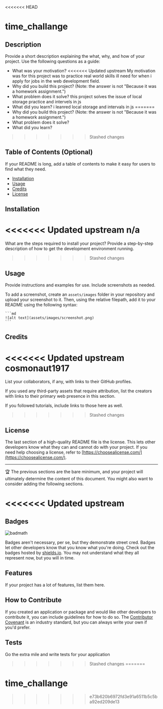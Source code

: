 <<<<<<< HEAD
# time_challange
## Description

Provide a short description explaining the what, why, and how of your project. Use the following questions as a guide:

- What was your motivation?
<<<<<<< Updated upstream
My motivation was for this project was to practice real world skills ill need for when i apply for jobs in the web development field.
- Why did you build this project? (Note: the answer is not "Because it was a homework assignment.")
- What problem does it solve?
this project solves the issue of local storage practice and intervels in js
- What did you learn?
i leanred local storage and intervals in js
=======
- Why did you build this project? (Note: the answer is not "Because it was a homework assignment.")
- What problem does it solve?
- What did you learn?

>>>>>>> Stashed changes
## Table of Contents (Optional)

If your README is long, add a table of contents to make it easy for users to find what they need.

- [Installation](#installation)
- [Usage](#usage)
- [Credits](#credits)
- [License](#license)

## Installation

<<<<<<< Updated upstream
n/a
=======
What are the steps required to install your project? Provide a step-by-step description of how to get the development environment running.
>>>>>>> Stashed changes

## Usage

Provide instructions and examples for use. Include screenshots as needed.

To add a screenshot, create an `assets/images` folder in your repository and upload your screenshot to it. Then, using the relative filepath, add it to your README using the following syntax:

    ```md
    ![alt text](assets/images/screenshot.png)
    ```

## Credits
<<<<<<< Updated upstream
cosmonaut1917 
=======

List your collaborators, if any, with links to their GitHub profiles.

If you used any third-party assets that require attribution, list the creators with links to their primary web presence in this section.

If you followed tutorials, include links to those here as well.
>>>>>>> Stashed changes

## License

The last section of a high-quality README file is the license. This lets other developers know what they can and cannot do with your project. If you need help choosing a license, refer to [https://choosealicense.com/](https://choosealicense.com/).

---

🏆 The previous sections are the bare minimum, and your project will ultimately determine the content of this document. You might also want to consider adding the following sections.

<<<<<<< Updated upstream
=======
## Badges

![badmath](https://img.shields.io/github/languages/top/lernantino/badmath)

Badges aren't necessary, per se, but they demonstrate street cred. Badges let other developers know that you know what you're doing. Check out the badges hosted by [shields.io](https://shields.io/). You may not understand what they all represent now, but you will in time.

## Features

If your project has a lot of features, list them here.

## How to Contribute

If you created an application or package and would like other developers to contribute it, you can include guidelines for how to do so. The [Contributor Covenant](https://www.contributor-covenant.org/) is an industry standard, but you can always write your own if you'd prefer.

## Tests

Go the extra mile and write tests for your application
>>>>>>> Stashed changes
=======
# time_challange
>>>>>>> e73b620b6972fd3e91a6511b5c5ba92ed209de13

